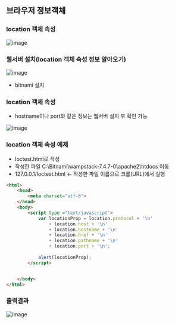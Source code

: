 ## 브라우저 정보객체

### location 객체 속성
![image](https://user-images.githubusercontent.com/82345970/165197033-5b9de156-68d4-41da-8211-e143b4a8b8c6.png)


### 웹서버 설치(location 객체 속성 정보 알아오기)
![image](https://user-images.githubusercontent.com/82345970/165197067-678e80da-7de7-4c8d-98fe-03b8b44a9a6d.png)

- bitnami 설치

### location 객체 속성
- hostname이나 port와 같은 정보는 웹서버 설치 후 확인 가능
 
![image](https://user-images.githubusercontent.com/82345970/165198733-6c1b488c-acfb-4729-8819-4f234698a8cd.png)

### location 객체 속성 예제
- loctest.html로 작성
- 작성한 파일 C:\Bitnami\wampstack-7.4.7-0\apache2\htdocs 이동
- 127.0.0.1/loctest.html <- 작성한 파일 이름으로 크롬(URL)에서 실행
```html
<html>
    <head>
        <meta charset="utf-8">
    </head>
    <body>
        <script type ="text/javascript">
            var locationProp = location.protocol + '\n'
                + location.host + '\n'
                + location.hostname + '\n'
                + location.href + '\n'
                + location.pathname + '\n'
                + location.port + '\n';
            
            alert(locationProp);    
        </script>


    </body>
</html>
```

### 출력결과
![image](https://user-images.githubusercontent.com/82345970/165202152-56477320-ec8e-49b8-b45b-edb5806dd985.png)
